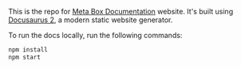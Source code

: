 This is the repo for [Meta Box Documentation](https://docs.metabox.io) website. It's built using [Docusaurus 2](https://docusaurus.io/), a modern static website generator.

To run the docs locally, run the following commands:

```bash
npm install
npm start
```
